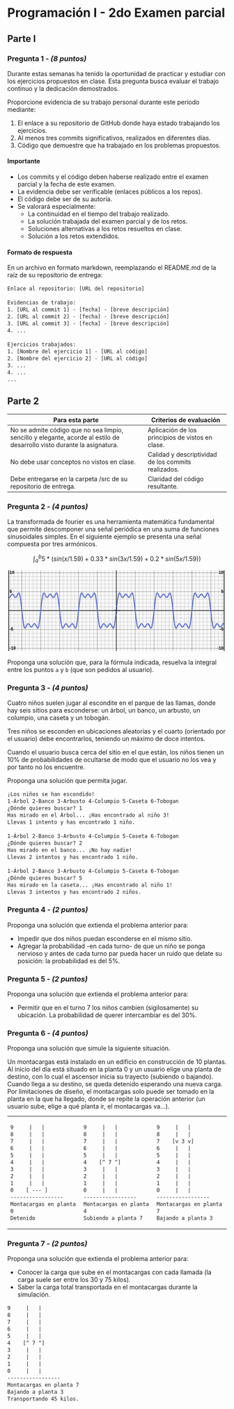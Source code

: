 # Programación I - 2do Examen parcial

## Parte I

### Pregunta 1 - *(8 puntos)*

Durante estas semanas ha tenido la oportunidad de practicar y estudiar con los ejercicios propuestos en clase. Esta pregunta busca evaluar el trabajo continuo y la dedicación demostrados.

Proporcione evidencia de su trabajo personal durante este período mediante:

1. El enlace a su repositorio de GitHub donde haya estado trabajando los ejercicios.
1. Al menos tres commits significativos, realizados en diferentes días.
1. Código que demuestre que ha trabajado en los problemas propuestos.

#### Importante

- Los commits y el código deben haberse realizado entre el examen parcial y la fecha de este examen.
- La evidencia debe ser verificable (enlaces públicos a los repos).
- El código debe ser de su autoría.
- Se valorará especialmente:
  - La continuidad en el tiempo del trabajo realizado.
  - La solución trabajada del examen parcial y de los retos.
  - Soluciones alternativas a los retos resueltos en clase.
  - Solución a los retos extendidos.

#### Formato de respuesta

En un archivo en formato markdown, reemplazando el README.md de la raíz de su repositorio de entrega:

```text
Enlace al repositorio: [URL del repositorio]

Evidencias de trabajo:
1. [URL al commit 1] - [fecha] - [breve descripción]
2. [URL al commit 2] - [fecha] - [breve descripción]
3. [URL al commit 3] - [fecha] - [breve descripción]
4. ...

Ejercicios trabajados:
1. [Nombre del ejercicio 1] - [URL al código]
2. [Nombre del ejercicio 2] - [URL al código]
3. ...
4. ...
...
```

## Parte 2

|Para esta parte|Criterios de evaluación|
|-|-|
|No se admite código que no sea limpio, sencillo y elegante, acorde al estilo de desarrollo visto durante la asignatura.|Aplicación de los principios de vistos en clase.|
|No debe usar conceptos no vistos en clase.|Calidad y descriptividad de los commits realizados.|
|Debe entregarse en la carpeta /src de su repositorio de entrega.|Claridad del código resultante.|

### Pregunta 2 - *(4 puntos)*

La transformada de fourier es una herramienta matemática fundamental que permite descomponer una señal periódica en una suma de funciones sinusoidales simples. En el siguiente ejemplo se presenta una señal compuesta por tres armónicos.

<div align=center>

```math
\int_a^b 5 * (sin(x/1.59) + 0.33 * sin(3x/1.59) + 0.2 * sin(5x/1.59))
```

![](/images/transformadaFourier.png)

</div>

Proponga una solución que, para la fórmula indicada, resuelva la integral entre los puntos `a` y `b` (que son pedidos al usuario).

### Pregunta 3 - *(4 puntos)*

Cuatro niños suelen jugar al escondite en el parque de las llamas, donde hay seis sitios para esconderse: un árbol, un banco, un arbusto, un columpio, una caseta y un tobogán. 

Tres niños se esconden en ubicaciones aleatorias y el cuarto (orientado por el usuario) debe encontrarlos, teniendo un máximo de doce intentos. 

Cuando el usuario busca cerca del sitio en el que están, los niños tienen un 10% de probabilidades de ocultarse de modo que el usuario no los vea y por tanto no los encuentre.

Proponga una solución que permita jugar.

```
¡Los niños se han escondido!
1-Árbol 2-Banco 3-Arbusto 4-Columpio 5-Caseta 6-Tobogan
¿Dónde quieres buscar? 1
Has mirado en el Árbol... ¡Has encontrado al niño 3!
Llevas 1 intento y has encontrado 1 niño.

1-Árbol 2-Banco 3-Arbusto 4-Columpio 5-Caseta 6-Tobogan
¿Dónde quieres buscar? 2
Has mirado en el banco... ¡No hay nadie!
Llevas 2 intentos y has encontrado 1 niño.

1-Árbol 2-Banco 3-Arbusto 4-Columpio 5-Caseta 6-Tobogan
¿Dónde quieres buscar? 5
Has mirado en la caseta... ¡Has encontrado al niño 1!
Llevas 3 intentos y has encontrado 2 niños.
```

### Pregunta 4 - *(2 puntos)*

Proponga una solución que extienda el problema anterior para:

- Impedir que dos niños puedan esconderse en el mismo sitio.
- Agregar la probabilidad -en cada turno- de que un niño se ponga nervioso y antes de cada turno par pueda hacer un ruido que delate su posición: la probabilidad es del 5%.

### Pregunta 5 - *(2 puntos)*

Proponga una solución que extienda el problema anterior para:

- Permitir que en el turno 7 los niños cambien (sigilosamente) su ubicación. La probabilidad de querer intercambiar es del 30%.

### Pregunta 6 - *(4 puntos)*

Proponga una solución que simule la siguiente situación.

Un montacargas está instalado en un edificio en construcción de 10 plantas. Al inicio del día está situado en la planta 0 y un usuario elige una planta de destino, con lo cual el ascensor inicia su trayecto (subiendo o bajando). Cuando llega a su destino, se queda detenido esperando una nueva carga. Por limitaciones de diseño, el montacargas solo puede ser tomado en la planta en la que ha llegado, donde se repite la operación anterior (un usuario sube, elige a qué planta ir, el montacargas va...).

<div align=center>

<table>
<tr><td>
  
```text
9     |   |
8     |   |
7     |   |
6     |   |
5     |   |
4     |   |
3     |   |
2     |   |
1     |   |
0    [ --- ]
-----------------
Montacargas en planta 0
Detenido
```   
</td><td>

```text
9     |   |
8     |   |
7     |   |
6     |   |
5     |   |
4    [^ 7 ^]
3     |   |
2     |   |
1     |   |
0     |   |
-----------------
Montacargas en planta 4
Subiendo a planta 7
```
</td><td>

```text
9     |   |
8     |   |
7    [v 3 v]
6     |   |
5     |   |
4     |   |
3     |   |
2     |   |
1     |   |
0     |   |
-----------------
Montacargas en planta 7
Bajando a planta 3
```
</td><tr>
</table></div>

### Pregunta 7 - *(2 puntos)*

Proponga una solución que extienda el problema anterior para:

- Conocer la carga que sube en el montacargas con cada llamada (la carga suele ser entre los 30 y 75 kilos).
- Saber la carga total transportada en el montacargas durante la simulación.

```text
9     |   |
8     |   |
7     |   |
6     |   |
5     |   |
4    [^ 7 ^]
3     |   |
2     |   |
1     |   |
0     |   |
-----------------
Montacargas en planta 7
Bajando a planta 3
Transportando 45 kilos.
```
